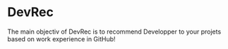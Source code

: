 # DevRec

The main objectiv of DevRec is to recommend Developper to your projets based on work experience in GitHub!
